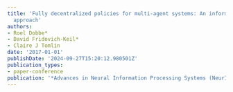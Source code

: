 ```yaml
---
title: 'Fully decentralized policies for multi-agent systems: An information theoretic
  approach'
authors:
- Roel Dobbe*
- David Fridovich-Keil*
- Claire J Tomlin
date: '2017-01-01'
publishDate: '2024-09-27T15:20:12.980501Z'
publication_types:
- paper-conference
publication: '*Advances in Neural Information Processing Systems (NeurIPS)*'
---
```

